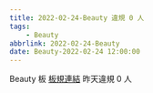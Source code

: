 ```yaml
---
title: 2022-02-24-Beauty 違規 0 人
tags:
    - Beauty
abbrlink: 2022-02-24-Beauty
date: Beauty-2022-02-24 12:00:00
---
```

Beauty 板 [板規連結](https://www.ptt.cc/bbs/Beauty/M.1630069980.A.84B.html)
昨天違規 0 人
